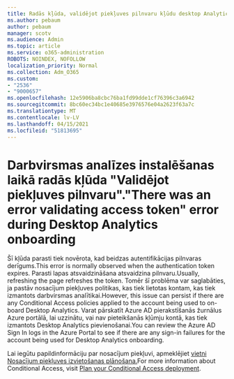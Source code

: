 ```yaml
---
title: Radās kļūda, validējot piekļuves pilnvaru kļūdu desktop Analytics lietošanas laikā
ms.author: pebaum
author: pebaum
manager: scotv
ms.audience: Admin
ms.topic: article
ms.service: o365-administration
ROBOTS: NOINDEX, NOFOLLOW
localization_priority: Normal
ms.collection: Adm_O365
ms.custom:
- "2536"
- "9000657"
ms.openlocfilehash: 12e5906ba8cbc76ba1fd99dde1cf76396c3a6942
ms.sourcegitcommit: 8bc60ec34bc1e40685e3976576e04a2623f63a7c
ms.translationtype: MT
ms.contentlocale: lv-LV
ms.lasthandoff: 04/15/2021
ms.locfileid: "51813695"
---
```

# <a name="there-was-an-error-validating-access-token-error-during-desktop-analytics-onboarding"></a><span data-ttu-id="1f435-102">Darbvirsmas analīzes instalēšanas laikā radās kļūda "Validējot piekļuves pilnvaru".</span><span class="sxs-lookup"><span data-stu-id="1f435-102">"There was an error validating access token" error during Desktop Analytics onboarding</span></span>

<span data-ttu-id="1f435-103">Šī kļūda parasti tiek novērota, kad beidzas autentifikācijas pilnvaras derīgums.</span><span class="sxs-lookup"><span data-stu-id="1f435-103">This error is normally observed when the authentication token expires.</span></span> <span data-ttu-id="1f435-104">Parasti lapas atsvaidzināšana atsvaidzina pilnvaru.</span><span class="sxs-lookup"><span data-stu-id="1f435-104">Usually, refreshing the page refreshes the token.</span></span> <span data-ttu-id="1f435-105">Tomēr šī problēma var saglabāties, ja pastāv nosacījum piekļuves politikas, kas tiek lietotas kontam, kas tiek izmantots darbvirsmas analītikai.</span><span class="sxs-lookup"><span data-stu-id="1f435-105">However, this issue can persist if there are any Conditional Access policies applied to the account being used to on-board Desktop Analytics.</span></span> <span data-ttu-id="1f435-106">Varat pārskatīt Azure AD pierakstīšanās žurnālus Azure portālā, lai uzzinātu, vai nav pieteikšanās kļūmju kontā, kas tiek izmantots Desktop Analytics pievienošanai.</span><span class="sxs-lookup"><span data-stu-id="1f435-106">You can review the Azure AD Sign In logs in the Azure Portal to see if there are any sign-in failures for the account being used for Desktop Analytics onboarding.</span></span>

<span data-ttu-id="1f435-107">Lai iegūtu papildinformāciju par nosacījum piekļuvi, apmeklējiet [vietni Nosacījum piekļuves izvietošanas plānošana.](https://docs.microsoft.com/azure/active-directory/conditional-access/plan-conditional-access)</span><span class="sxs-lookup"><span data-stu-id="1f435-107">For more information about Conditional Access, visit [Plan your Conditional Access deployment](https://docs.microsoft.com/azure/active-directory/conditional-access/plan-conditional-access).</span></span>